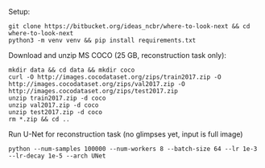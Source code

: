 Setup:  
```shell
git clone https://bitbucket.org/ideas_ncbr/where-to-look-next && cd where-to-look-next 
python3 -m venv venv && pip install requirements.txt
```
Download and unzip MS COCO (25 GB, reconstruction task only):
```shell
mkdir data && cd data && mkdir coco
curl -O http://images.cocodataset.org/zips/train2017.zip -O http://images.cocodataset.org/zips/val2017.zip -O http://images.cocodataset.org/zips/test2017.zip
unzip train2017.zip -d coco
unzip val2017.zip -d coco
unzip test2017.zip -d coco
rm *.zip && cd ..
```
Run U-Net for reconstruction task (no glimpses yet, input is full image)
```shell
python --num-samples 100000 --num-workers 8 --batch-size 64 --lr 1e-3 --lr-decay 1e-5 --arch UNet
```